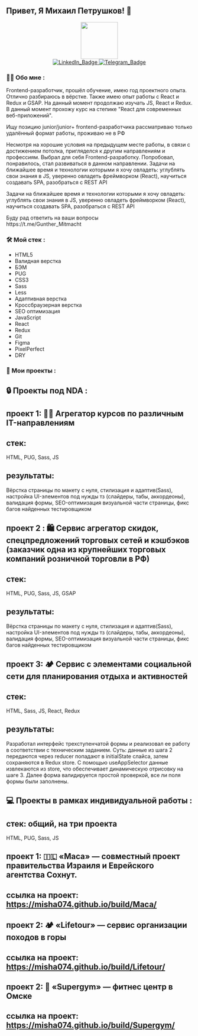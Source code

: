   ## Привет, Я Михаил Петрушков! 👋

<div id="header" align="center">
  <img src="https://media.giphy.com/media/M9gbBd9nbDrOTu1Mqx/giphy.gif" width="100"/>
</div>

<div id="badges" align="center">
  <a href="https://www.linkedin.com/in/mikhailpetrushkov/" target="_blank">
    <img src="https://img.shields.io/badge/LinkedIn-blue?style=for-the-badge&logo=linkedin&logoColor=white" alt="LinkedIn_Badge"/>
  </a>
  <a href="https://t.me/Gunther_Mitmacht" target="_blank">
    <img src="https://img.shields.io/badge/Telegram-blue?style=for-the-badge&logo=twitter&logoColor=white" alt="Telegram_Badge"/>
  </a>
</div>


<div id="main" align="start">

### :man_technologist: Обо мне :
  <div>
    <p>
      Frontend-разработчик, прошёл обучение, имею год проектного опыта. Отлично разбираюсь в вёрстке. Также имею опыт работы с React и Redux и GSAP. 
      На данный момент продолжаю изучать JS, React и Redux. В данный момент прохожу курс на степике "React для современных веб-приложений". 
    </p>
    <p>
      Ищу позицию junior/junior+ frontend-разработчика
      рассматриваю только удалённый формат работы, проживаю не в РФ
    </p>
    <p>
      Несмотря на хорошие условия на предыдущем месте работы, в связи с достижением потолка, пригляделся к другим направлениям и профессиям.
      Выбрал для себя Frontend-разработку. Попробовал, понравилось, стал развиваться в данном направлении.
  Задачи на ближайшее время и технологии которыми я хочу овладеть: углублять свои знания в JS, уверенно овладеть фреймворком (React), научиться создавать SPA, разобраться с REST API
    </p>
    <p>
      Задачи на ближайшее время и технологии которыми я хочу овладеть: 
      углублять свои знания в JS, 
      уверенно овладеть фреймворком (React), 
      научиться создавать SPA, 
      разобраться с REST API
    </p>
    <p>
      Буду рад ответить на ваши вопросы <br>
      https://t.me/Gunther_Mitmacht
    </p>
  </div>
</div>
<div>

### :hammer_and_wrench: Мой стек :
  <ul>
    <li>
      HTML5
    </li>
    <li>
      Валидная верстка
    </li>
    <li>
      БЭМ
    </li>
    <li>
      PUG
    </li>
    <li>
      CSS3
    </li>
    <li>
      Sass
    </li>
    <li>
      Less
    </li>
    <li>
      Адаптивная верстка
    </li>
    <li>
      Кроссбраузерная верстка
    </li>
    <li>
      SEO оптимизация
    </li>
    <li>
      JavaScript
    </li>
    <li>
      React
    </li>
    <li>
      Redux
    </li>
    <li>
      Git
    </li>
    <li>
      Figma
    </li>
    <li>
      PixelPerfect
    </li>
    <li>
      DRY
    </li>
  </ul>
</div>


<div>

### 📁 Мои проекты :

## 🔒 Проекты под NDA :

## проект 1: 🧑‍🎓 Агрегатор курсов по различным IT-направлениям
## стек:
HTML, PUG, Sass, JS
## результаты:
Вёрстка страницы по макету с нуля, стилизация и адаптив(Sass), настройка UI-элементов под нужды тз (слайдеры, табы, аккордеоны), валидация формы, SEO-оптимизация визуальной части страницы, фикс багов найденных тестировщиком

## проект 2 : 🛍️ Сервис агрегатор скидок, спецпредложений торговых сетей и кэшбэков (заказчик одна из крупнейших торговых компаний розничной торговли в РФ)
## стек:
HTML, PUG, Sass, JS, GSAP
## результаты:
Вёрстка страницы по макету с нуля, стилизация и адаптив(Sass), настройка UI-элементов под нужды тз (слайдеры, табы, аккордеоны), валидация формы, SEO-оптимизация визуальной части страницы, фикс багов найденных тестировщиком

## проект 3: 🏕️ Сервис с элементами социальной сети для планирования отдыха и активностей
## стек:
HTML, Sass, JS, React, Redux
## результаты:
Разработал интерфейс трехступенчатой формы и реализовал ее работу в соответствии с техническим заданием. Суть: данные из шага 2 передаются через reducer попадают в initialState слайса, затем сохраняются в Redux store. С помощью useAppSelector данные извлекаются из store, что обеспечивает динамическую отрисовку на шаге 3. Далее форма валидируется простой проверкой, все ли поля формы были заполнены.


## 💻 Проекты в рамках индивидуальной работы :
## стек: общий, на три проекта
HTML, PUG, Sass, JS
## проект 1: 🇮🇱 «Маса» — совместный проект правительства Израиля и Еврейского агентства Сохнут.
## ссылка на проект: https://misha074.github.io/build/Maca/
## проект 2: 🏕️ «Lifetour» — сервис организации походов в горы
## ссылка на проект: https://misha074.github.io/build/Lifetour/
## проект 2: 🏃 «Supergym» — фитнес центр в Омске
## ссылка на проект: https://misha074.github.io/build/Supergym/












<!--
**Misha074/Misha074** is a ✨ _special_ ✨ repository because its `README.md` (this file) appears on your GitHub profile.

Here are some ideas to get you started:

- 🔭 I’m currently working on ...
- 🌱 I’m currently learning ...
- 👯 I’m looking to collaborate on ...
- 🤔 I’m looking for help with ...
- 💬 Ask me about ...
- 📫 How to reach me: ...
- 😄 Pronouns: ...
- ⚡ Fun fact: ...
-->
